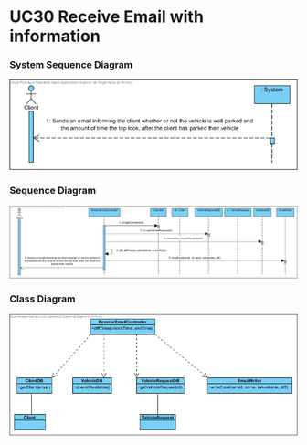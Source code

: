 # **UC30 Receive Email with information**

### System Sequence Diagram

![UC30-SSD.png](UC30-SSD.png)

### Sequence Diagram

![UC30-SD.png](UC30-SD.png)

### Class Diagram

![UC30-CD.png](UC30-CD.png)